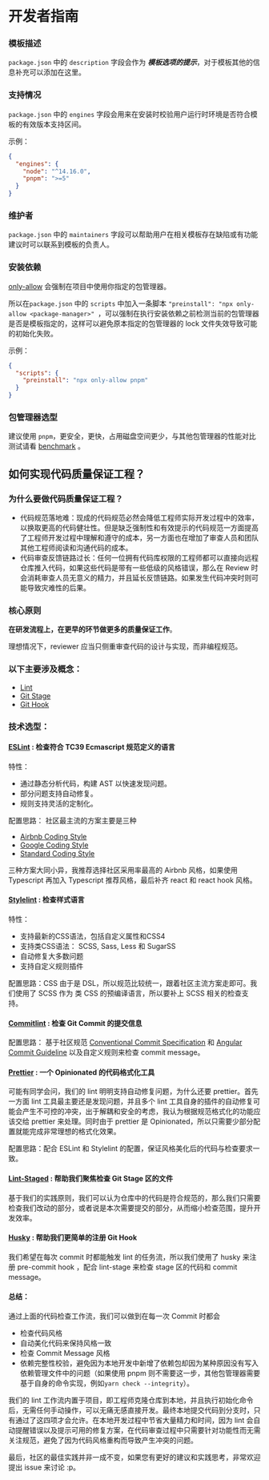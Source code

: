 # 开发者指南


### 模板描述

`package.json` 中的 `description` 字段会作为 _**模板选项的提示**_，对于模板其他的信息补充可以添加在这里。

### 支持情况

`package.json` 中的 `engines` 字段会用来在安装时校验用户运行时环境是否符合模板的有效版本支持区间。

示例：

```json
{
  "engines": {
    "node": "^14.16.0",
    "pnpm": ">=5"
  }
}

```

### 维护者

`package.json` 中的 `maintainers` 字段可以帮助用户在相关模板存在缺陷或有功能建议时可以联系到模板的负责人。

### 安装依赖
[only-allow](https://www.npmjs.com/package/only-allow) 会强制在项目中使用你指定的包管理器。

所以在`package.json` 中的 `scripts` 中加入一条脚本 `"preinstall": "npx only-allow <package-manager>"
`，可以强制在执行安装依赖之前检测当前的包管理器是否是模板指定的，这样可以避免原本指定的包管理器的 lock 文件失效导致可能的初始化失败。

示例：

```json
{
  "scripts": {
    "preinstall": "npx only-allow pnpm"
  }
}
```

### 包管理器选型

建议使用 `pnpm`，更安全，更快，占用磁盘空间更少，与其他包管理器的性能对比测试请看 [benchmark](https://pnpm.io/benchmark) 。

## 如何实现代码质量保证工程？

### 为什么要做代码质量保证工程？

- 代码规范落地难：现成的代码规范必然会降低工程师实际开发过程中的效率，以换取更高的代码健壮性。但是缺乏强制性和有效提示的代码规范一方面提高了工程师开发过程中理解和遵守的成本，另一方面也在增加了审查人员和团队其他工程师阅读和沟通代码的成本。
- 代码审查反馈链路过长：任何一位拥有代码库权限的工程师都可以直接向远程仓库推入代码，如果这些代码是带有一些低级的风格错误，那么在 Review 时会消耗审查人员无意义的精力，并且延长反馈链路。如果发生代码冲突时则可能导致灾难性的后果。

### 核心原则

**在研发流程上，在更早的环节做更多的质量保证工作**。

理想情况下，reviewer 应当只侧重审查代码的设计与实现，而非编程规范。

### 以下主要涉及概念：

- [Lint](https://en.wikipedia.org/wiki/Lint_(software))
- [Git Stage](https://stackoverflow.com/questions/49228209/whats-the-use-of-the-staging-area-in-git)
- [Git Hook](https://git-scm.com/book/zh/v2/%E8%87%AA%E5%AE%9A%E4%B9%89-Git-Git-%E9%92%A9%E5%AD%90#_git_hooks)

### 技术选型：

#### [ESLint](https://eslint.org/) : 检查符合 TC39 Ecmascript 规范定义的语言

特性：

- 通过静态分析代码，构建 AST 以快速发现问题。
- 部分问题支持自动修复。
- 规则支持灵活的定制化。

配置思路： 社区最主流的方案主要是三种

- [Airbnb Coding Style](https://github.com/airbnb/javascript)
- [Google Coding Style](https://google.github.io/styleguide/jsguide.html)
- [Standard Coding Style](https://standardjs.com/)

三种方案大同小异，我推荐选择社区采用率最高的 Airbnb 风格，如果使用 Typescript 再加入 Typescript 推荐风格，最后补齐 react 和 react hook 风格。


#### [Stylelint](https://stylelint.io/) : 检查样式语言

特性：

- 支持最新的CSS语法，包括自定义属性和CSS4
- 支持类CSS语法： SCSS, Sass, Less 和 SugarSS
- 自动修复大多数问题
- 支持自定义规则插件

配置思路：CSS 由于是 DSL，所以规范比较统一，跟着社区主流方案走即可。我们使用了 SCSS 作为 类 CSS 的预编译语言，所以要补上 SCSS 相关的检查支持。


#### [Commitlint](https://commitlint.js.org/#/) : 检查 Git Commit 的提交信息

配置思路： 基于社区规范 [Conventional Commit Specification](https://www.conventionalcommits.org/en/v1.0.0/)
和 [Angular Commit Guideline](https://github.com/angular/angular/blob/master/CONTRIBUTING.md#commit)  以及自定义规则来检查 commit
message。


#### [Prettier](https://prettier.io/) : 一个 Opinionated 的代码格式化工具

可能有同学会问，我们的 lint 明明支持自动修复问题，为什么还要 prettier。首先一方面 lint 工具最主要还是发现问题，并且多个 lint
工具自身的插件的自动修复可能会产生不可控的冲突，出于解耦和安全的考虑，我认为根据规范格式化的功能应该交给 prettier 来处理。同时由于 prettier 是 Opinionated，所以只需要少部分配置就能完成非常理想的格式化效果。

配置思路：配合 ESLint 和 Stylelint 的配置，保证风格美化后的代码与检查要求一致。


#### [Lint-Staged](https://github.com/okonet/lint-staged) : 帮助我们聚焦检查 Git Stage 区的文件

基于我们的实践原则，我们可以认为仓库中的代码是符合规范的，那么我们只需要检查我们改动的部分，或者说是本次需要提交的部分，从而缩小检查范围，提升开发效率。


#### [Husky](https://github.com/typicode/husky) : 帮助我们更简单的注册 Git Hook

我们希望在每次 commit 时都能触发 lint 的任务流，所以我们使用了 husky 来注册 pre-commit hook ，配合 lint-stage 来检查 stage 区的代码和 commit message。


#### 总结：

通过上面的代码检查工作流，我们可以做到在每一次 Commit 时都会

- 检查代码风格
- 自动美化代码来保持风格一致
- 检查 Commit Message 风格
- 依赖完整性校验，避免因为本地开发中新增了依赖包却因为某种原因没有写入依赖管理文件中的问题（如果使用 pnpm 则不需要这一步，其他包管理器需要基于自身的命令实现，例如`yarn check --integrity`）。

我们的 lint 工作流内置于项目，即工程师克隆仓库到本地，并且执行初始化命令后，无需任何手动操作，可以无痛无感直接开发。最终本地提交代码到分支时，只有通过了这四项才会允许。在本地开发过程中节省大量精力和时间，因为 lint
会自动提醒错误以及提示可用的修复方案，在代码审查过程中只需要针对功能性而无需关注规范，避免了因为代码风格重构而导致产生冲突的问题。

最后，社区的最佳实践并非一成不变，如果您有更好的建议和实践思考，非常欢迎提出 issue 来讨论 :p。

